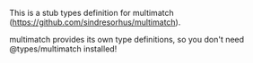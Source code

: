 This is a stub types definition for multimatch (https://github.com/sindresorhus/multimatch).

multimatch provides its own type definitions, so you don't need @types/multimatch installed!